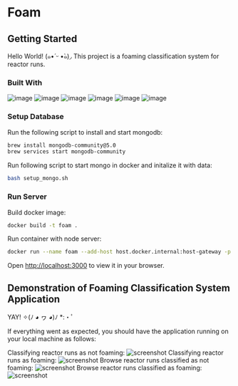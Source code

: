 # Foam

## Getting Started

Hello World! (๑•́ ᵕ •̀๑)◞ This project is a foaming classification system for reactor runs.

### Built With

![image](https://img.shields.io/badge/React-20232A?style=for-the-badge&logo=react&logoColor=61DAFB)
![image](https://img.shields.io/badge/Node.js-339933?style=for-the-badge&logo=nodedotjs&logoColor=white)
![image](https://img.shields.io/badge/Express.js-000000?style=for-the-badge&logo=express&logoColor=white)
![image](https://img.shields.io/badge/MongoDB-4EA94B?style=for-the-badge&logo=mongodb&logoColor=white)
![image](https://img.shields.io/badge/Bootstrap-563D7C?style=for-the-badge&logo=bootstrap&logoColor=white)
![image](https://img.shields.io/badge/Docker-2CA5E0?style=for-the-badge&logo=docker&logoColor=white)

### Setup Database

Run the following script to install and start mongodb:

```bash
brew install mongodb-community@5.0
brew services start mongodb-community
```

Run following script to start mongo in docker
and initalize it with data:

```bash
bash setup_mongo.sh
```

### Run Server

Build docker image:

```bash
docker build -t foam .
```

Run container with node server:

```bash
docker run --name foam --add-host host.docker.internal:host-gateway -p 3000:3000 foam
```

Open [http://localhost:3000](http://localhost:3000) to view it in your browser.

## Demonstration of Foaming Classification System Application

YAY! ✧(ﾉ ◕ ヮ ◕)ﾉ \*:・ﾟ

If everything went as expected, you should have the application running on your local machine as follows:

Classifying reactor runs as not foaming:
![screenshot](http://g.recordit.co/MPSTDnww1M.gif)
Classifying reactor runs as foaming:
![screenshot](http://g.recordit.co/ZXxN1xe5no.gif)
Browse reactor runs classified as not foaming:
![screenshot](http://g.recordit.co/0pY49D1Akt.gif)
Browse reactor runs classified as foaming:
![screenshot](http://g.recordit.co/pSkmwcxGDE.gif)
